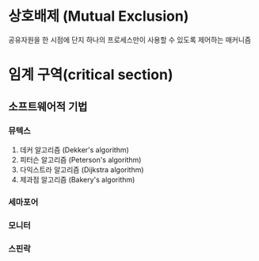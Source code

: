 

# 상호배제 (Mutual Exclusion)

공유자원을 한 시점에 단지 하나의 프로세스만이 사용할 수 있도록 제어하는 매커니즘

# 임계 구역(critical section)


## 소프트웨어적 기법

### 뮤텍스

1. 데커 알고리즘 (Dekker's algorithm)
2. 피터슨 알고리즘 (Peterson's algorithm)
3. 다익스트라 알고리즘 (Dijkstra algorithm)
4. 제과점 알고리즘 (Bakery's algorithm)

### 세마포어
### 모니터
### 스핀락
